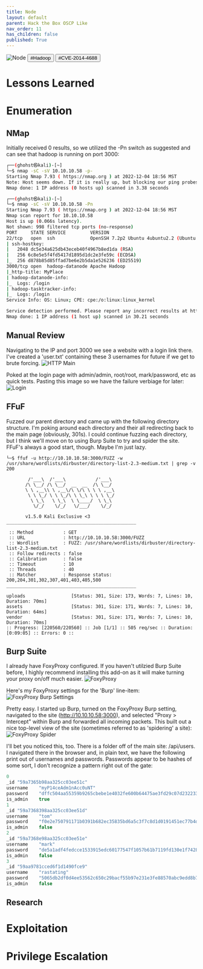 ```yaml
---
title: Node
layout: default
parent: Hack the Box OSCP Like
nav_order: 11
has_children: false
published: True
---
```

![Node](images/NodeHeader.png)
<button type="button" name="button" class="btn">#Hadoop </button>
<button type="button" name="button" class="btn">#CVE-2014-4688</button>
# Lessons Learned
# Enumeration
## NMap
Initially received 0 results, so we utilized the -Pn switch as suggested and can see that hadoop is running on port 3000:
```Bash
┌──(ghohst㉿kali)-[~]
└─$ nmap -sC -sV 10.10.10.58 -p-  
Starting Nmap 7.93 ( https://nmap.org ) at 2022-12-04 18:56 MST
Note: Host seems down. If it is really up, but blocking our ping probes, try -Pn
Nmap done: 1 IP address (0 hosts up) scanned in 3.38 seconds

┌──(ghohst㉿kali)-[~]
└─$ nmap -sC -sV 10.10.10.58 -Pn
Starting Nmap 7.93 ( https://nmap.org ) at 2022-12-04 18:56 MST
Nmap scan report for 10.10.10.58
Host is up (0.066s latency).
Not shown: 998 filtered tcp ports (no-response)
PORT     STATE SERVICE         VERSION
22/tcp   open  ssh             OpenSSH 7.2p2 Ubuntu 4ubuntu2.2 (Ubuntu Linux; protocol 2.0)
| ssh-hostkey:
|   2048 dc5e34a625db43eceb40f4967b8ed1da (RSA)
|   256 6c8e5e5f4fd5417d1895d1dc2e3fe59c (ECDSA)
|_  256 d878b85d85ffad7be6e2b5da1e526236 (ED25519)
3000/tcp open  hadoop-datanode Apache Hadoop
|_http-title: MyPlace
| hadoop-datanode-info:
|_  Logs: /login
| hadoop-tasktracker-info:
|_  Logs: /login
Service Info: OS: Linux; CPE: cpe:/o:linux:linux_kernel

Service detection performed. Please report any incorrect results at https://nmap.org/submit/ .
Nmap done: 1 IP address (1 host up) scanned in 30.21 seconds
```
## Manual Review
Navigating to the IP and port 3000 we see a website with a login link there. I've created a 'user.txt' containing these 3 usernames for future if we get to brute forcing.
![HTTP Main](images/node1.png)  

Poked at the login page with admin/admin, root/root, mark/password, etc as quick tests. Pasting this image so we have the failure verbiage for later:
![Login](images/node2.png)
## FFuF
Fuzzed our parent directory and came up with the following directory structure. I'm poking around each directory and their all redirecting back to the main page (obviously, 301s). I could continue fuzzing each directory, but I think we'll move on to using Burp Suite to try and spider the site. FFuF's always a good start, though. Maybe I'm just lazy.
```Bash┌──(ghohst㉿kali)-[~]
└─$ ffuf -u http://10.10.10.58:3000/FUZZ -w /usr/share/wordlists/dirbuster/directory-list-2.3-medium.txt | grep -v 200

        /'___\  /'___\           /'___\       
       /\ \__/ /\ \__/  __  __  /\ \__/       
       \ \ ,__\\ \ ,__\/\ \/\ \ \ \ ,__\      
        \ \ \_/ \ \ \_/\ \ \_\ \ \ \ \_/      
         \ \_\   \ \_\  \ \____/  \ \_\       
          \/_/    \/_/   \/___/    \/_/       

       v1.5.0 Kali Exclusive <3
________________________________________________

 :: Method           : GET
 :: URL              : http://10.10.10.58:3000/FUZZ
 :: Wordlist         : FUZZ: /usr/share/wordlists/dirbuster/directory-list-2.3-medium.txt
 :: Follow redirects : false
 :: Calibration      : false
 :: Timeout          : 10
 :: Threads          : 40
 :: Matcher          : Response status: 200,204,301,302,307,401,403,405,500
________________________________________________

uploads                 [Status: 301, Size: 173, Words: 7, Lines: 10, Duration: 70ms]
assets                  [Status: 301, Size: 171, Words: 7, Lines: 10, Duration: 64ms]
vendor                  [Status: 301, Size: 171, Words: 7, Lines: 10, Duration: 70ms]
:: Progress: [220560/220560] :: Job [1/1] :: 505 req/sec :: Duration: [0:09:05] :: Errors: 0 ::
```
## Burp Suite
I already have FoxyProxy configured. If you haven't utilzied Burp Suite before, I highly recommend installing this add-on as it will make turning your proxy on/off much easier.
![FoxyProxy](images/node3.png)

Here's my FoxyProxy settings for the 'Burp' line-item:
![FoxyProxy Burp Settings](images/node5.png)

Pretty easy. I started up Burp, turned on the FoxyProxy Burp setting, navigated to the site (http://10.10.10.58:3000), and selected "Proxy > Intercept" within Burp and forwarded all incoming packets. This built out a nice top-level view of the site (sometimes referred to as 'spidering' a site):
![FoxyProxy Spider](images/node4.png)

I'll bet you noticed this, too. There is a folder off of the main site: /api/users. I navigated there in the browser and, in plain text, we have the following print out of usernames and passwords. Passwords appear to be hashes of some sort, I don't recognize a pattern right out of the gate:
```javascript
0
_id	"59a7365b98aa325cc03ee51c"
username	"myP14ceAdm1nAcc0uNT"
password	"dffc504aa55359b9265cbebe1e4032fe600b64475ae3fd29c07d23223334d0af"
is_admin	true
1
_id	"59a7368398aa325cc03ee51d"
username	"tom"
password	"f0e2e750791171b0391b682ec35835bd6a5c3f7c8d1d0191451ec77b4d75f240"
is_admin	false
2
_id	"59a7368e98aa325cc03ee51e"
username	"mark"
password	"de5a1adf4fedcce1533915edc60177547f1057b61b7119fd130e1f7428705f73"
is_admin	false
3
_id	"59aa9781cced6f1d1490fce9"
username	"rastating"
password	"5065db2df0d4ee53562c650c29bacf55b97e231e3fe88570abc9edd8b78ac2f0"
is_admin	false
```
## Research
# Exploitation
# Privilege Escalation
